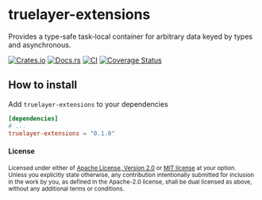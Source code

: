 # truelayer-extensions

Provides a type-safe task-local container for arbitrary data keyed by types and asynchronous.

[![Crates.io](https://img.shields.io/crates/v/truelayer-extensions.svg)](https://crates.io/crates/truelayer-extensions)
[![Docs.rs](https://docs.rs/truelayer-extensions/badge.svg)](https://docs.rs/truelayer-extensions)
[![CI](https://github.com/TrueLayer/truelayer-extensions/workflows/CI/badge.svg)](https://github.com/TrueLayer/truelayer-extensions/actions)
[![Coverage Status](https://coveralls.io/repos/github/TrueLayer/rust-truelayer-extensions/badge.svg?branch=main&t=DdH5KB)](https://coveralls.io/github/TrueLayer/rust-truelayer-extensions?branch=main)

## How to install

Add `truelayer-extensions` to your dependencies

```toml
[dependencies]
# ...
truelayer-extensions = "0.1.0"
```

#### License

<sup>
Licensed under either of <a href="LICENSE-APACHE">Apache License, Version
2.0</a> or <a href="LICENSE-MIT">MIT license</a> at your option.
</sup>

<br>

<sub>
Unless you explicitly state otherwise, any contribution intentionally submitted
for inclusion in the work by you, as defined in the Apache-2.0 license, shall be
dual licensed as above, without any additional terms or conditions.
</sub>
